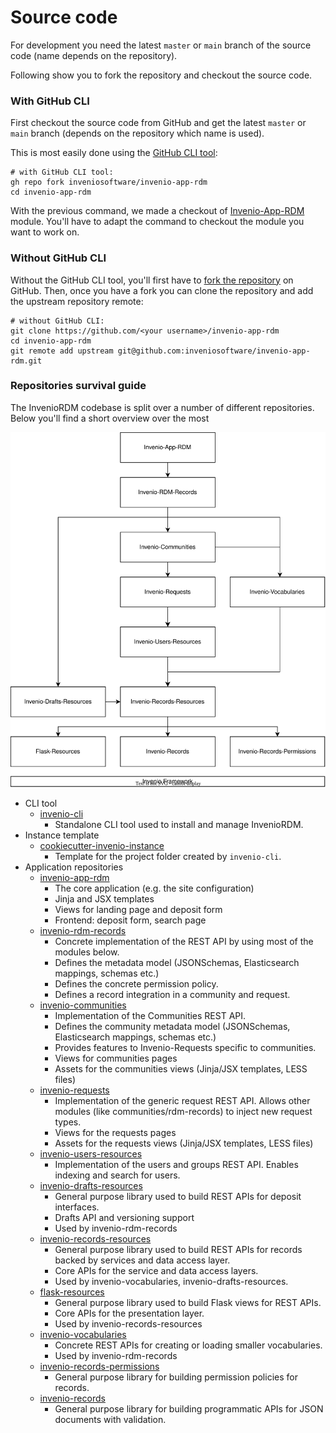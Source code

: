 # Source code

For development you need the latest ``master`` or ``main`` branch of the source
code (name depends on  the repository).

Following show you to fork the repository and checkout the source code.

### With GitHub CLI

First checkout the source code from GitHub and get the latest ``master`` or
``main``  branch (depends on the repository which name is used).

This is most easily done using the [GitHub CLI tool](https://cli.github.com):

```
# with GitHub CLI tool:
gh repo fork inveniosoftware/invenio-app-rdm
cd invenio-app-rdm
```

With the previous command, we made a checkout of [Invenio-App-RDM](https://github.com/inveniosoftware/invenio-app-rdm) module. You'll have to adapt the command to checkout the module you want to work on.

### Without GitHub CLI

Without the GitHub CLI tool, you'll first have to [fork the repository](https://docs.github.com/en/get-started/quickstart/fork-a-repo)
on GitHub. Then, once you have a fork you can clone the repository and add the
upstream repository remote:

```
# without GitHub CLI:
git clone https://github.com/<your username>/invenio-app-rdm
cd invenio-app-rdm
git remote add upstream git@github.com:inveniosoftware/invenio-app-rdm.git
```

### Repositories survival guide

The InvenioRDM codebase is split over a number of different repositories. Below you'll find a short overview over the most

![Repositories overview](../img/repository-overview.svg)

- CLI tool
    - [invenio-cli](https://github.com/inveniosoftware/)
        - Standalone CLI tool used to install and manage InvenioRDM.
- Instance template
    - [cookiecutter-invenio-instance](https://github.com/inveniosoftware/)
        - Template for the project folder created by ``invenio-cli``.
- Application repositories
    - [invenio-app-rdm](https://github.com/inveniosoftware/invenio-app-rdm)
        - The core application (e.g. the site configuration)
        - Jinja and JSX templates
        - Views for landing page and deposit form
        - Frontend: deposit form, search page
    - [invenio-rdm-records](https://github.com/inveniosoftware/invenio-rdm-records)
        - Concrete implementation of the REST API by using most of the modules below.
        - Defines the metadata model (JSONSchemas, Elasticsearch mappings, schemas etc.)
        - Defines the concrete permission policy.
        - Defines a record integration in a community and request.
    - [invenio-communities](https://github.com/inveniosoftware/invenio-communities)
        - Implementation of the Communities REST API.
        - Defines the community metadata model (JSONSchemas, Elasticsearch mappings, schemas etc.)
        - Provides features to Invenio-Requests specific to communities.
        - Views for communities pages
        - Assets for the communities views (Jinja/JSX templates, LESS files)
    - [invenio-requests](https://github.com/inveniosoftware/invenio-requests)
        - Implementation of the generic request REST API. Allows other modules (like communities/rdm-records) to inject
          new request types.
        - Views for the requests pages
        - Assets for the requests views (Jinja/JSX templates, LESS files)
    - [invenio-users-resources](https://github.com/inveniosoftware/invenio-users-resources)
        - Implementation of the users and groups REST API. Enables indexing and search for users.
    - [invenio-drafts-resources](https://github.com/inveniosoftware/invenio-drafts-resources)
        - General purpose library used to build REST APIs for deposit interfaces.
        - Drafts API and versioning support
        - Used by invenio-rdm-records
    - [invenio-records-resources](https://github.com/inveniosoftware/invenio-records-resources)
        - General purpose library used to build REST APIs for records backed by services and data access layer.
        - Core APIs for the service and data access layers.
        - Used by invenio-vocabularies, invenio-drafts-resources.
    - [flask-resources](https://github.com/inveniosoftware/flask-resources)
        - General purpose library used to build Flask views for REST APIs.
        - Core APIs for the presentation layer.
        - Used by invenio-records-resources
    - [invenio-vocabularies](https://github.com/inveniosoftware/invenio-vocabularies)
        - Concrete REST APIs for creating or loading smaller vocabularies.
        - Used by invenio-rdm-records
    - [invenio-records-permissions](https://github.com/inveniosoftware/invenio-records-permissions)
        - General purpose library for building permission policies for records.
    - [invenio-records](https://github.com/inveniosoftware/invenio-records)
        - General purpose library for building programmatic APIs for JSON documents with validation.
